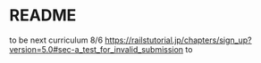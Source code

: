 # README

to be next curriculum 8/6
 https://railstutorial.jp/chapters/sign_up?version=5.0#sec-a_test_for_invalid_submission
to
